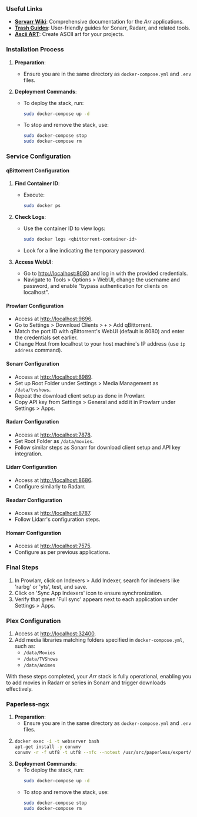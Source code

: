 ### Useful Links
- **[Servarr Wiki](https://wiki.servarr.com/)**: Comprehensive documentation for the *Arr* applications.
- **[Trash Guides](https://trash-guides.info/)**: User-friendly guides for Sonarr, Radarr, and related tools.
- **[Ascii ART](https://patorjk.com/software/taag/#p=display&f=ANSI%20Shadow)**: Create ASCII art for your projects.

### Installation Process
1. **Preparation**:
   - Ensure you are in the same directory as `docker-compose.yml` and `.env` files.

2. **Deployment Commands**:
   - To deploy the stack, run:
     ```bash
     sudo docker-compose up -d 
     ```
   - To stop and remove the stack, use:
     ```bash
     sudo docker-compose stop
     sudo docker-compose rm 
     ```

### Service Configuration

#### qBittorrent Configuration
1. **Find Container ID**:
   - Execute:
     ```bash
     sudo docker ps
     ```
2. **Check Logs**:
   - Use the container ID to view logs:
     ```bash
     sudo docker logs <qbittorrent-container-id>
     ```
   - Look for a line indicating the temporary password.

3. **Access WebUI**:
   - Go to [http://localhost:8080](http://localhost:8080) and log in with the provided credentials.
   - Navigate to Tools > Options > WebUI, change the username and password, and enable "bypass authentication for clients on localhost".

#### Prowlarr Configuration
- Access at [http://localhost:9696](http://localhost:9696).
- Go to Settings > Download Clients > `+` > Add qBittorrent.
- Match the port ID with qBittorrent's WebUI (default is 8080) and enter the credentials set earlier.
- Change Host from localhost to your host machine's IP address (use `ip address` command).

#### Sonarr Configuration
- Access at [http://localhost:8989](http://localhost:8989).
- Set up Root Folder under Settings > Media Management as `/data/tvshows`.
- Repeat the download client setup as done in Prowlarr.
- Copy API key from Settings > General and add it in Prowlarr under Settings > Apps.

#### Radarr Configuration
- Access at [http://localhost:7878](http://localhost:7878).
- Set Root Folder as `/data/movies`.
- Follow similar steps as Sonarr for download client setup and API key integration.

#### Lidarr Configuration
- Access at [http://localhost:8686](http://localhost:8686).
- Configure similarly to Radarr.

#### Readarr Configuration
- Access at [http://localhost:8787](http://localhost:8787).
- Follow Lidarr's configuration steps.

#### Homarr Configuration
- Access at [http://localhost:7575](http://localhost:7575).
- Configure as per previous applications.

### Final Steps
1. In Prowlarr, click on Indexers > Add Indexer, search for indexers like 'rarbg' or 'yts', test, and save.
2. Click on 'Sync App Indexers' icon to ensure synchronization.
3. Verify that green 'Full sync' appears next to each application under Settings > Apps.

### Plex Configuration
1. Access at [http://localhost:32400](http://localhost:32400/).
2. Add media libraries matching folders specified in `docker-compose.yml`, such as:
   - `/data/Movies`
   - `/data/TVShows`
   - `/data/Animes`

With these steps completed, your *Arr* stack is fully operational, enabling you to add movies in Radarr or series in Sonarr and trigger downloads effectively.

### Paperless-ngx
1. **Preparation**:
   - Ensure you are in the same directory as `docker-compose.yml` and `.env` files.
2. ```bash
   docker exec -i -t webserver bash
   apt-get install -y convmv
   convmv -r -f utf8 -t utf8 --nfc --notest /usr/src/paperless/export/
   ```
3. **Deployment Commands**:
   - To deploy the stack, run:
     ```bash
     sudo docker-compose up -d 
     ```
   - To stop and remove the stack, use:
     ```bash
     sudo docker-compose stop
     sudo docker-compose rm 
     ```
